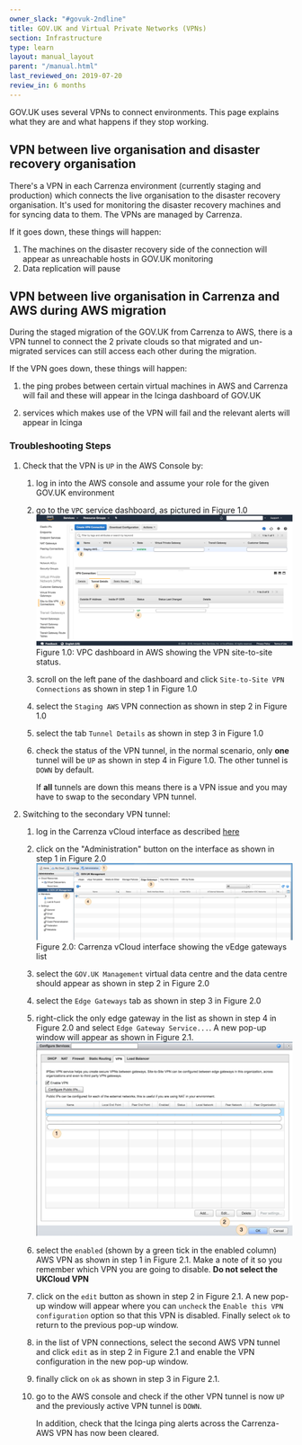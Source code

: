 ```yaml
---
owner_slack: "#govuk-2ndline"
title: GOV.UK and Virtual Private Networks (VPNs)
section: Infrastructure
type: learn
layout: manual_layout
parent: "/manual.html"
last_reviewed_on: 2019-07-20
review_in: 6 months
---
```


GOV.UK uses several VPNs to connect environments. This page explains what they
are and what happens if they stop working.

## VPN between live organisation and disaster recovery organisation

There's a VPN in each Carrenza environment (currently staging and production)
which connects the live organisation to the disaster recovery organisation.
It's used for monitoring the disaster recovery machines and for syncing data to
them. The VPNs are managed by Carrenza.

If it goes down, these things will happen:

1. The machines on the disaster recovery side of the connection will appear as
   unreachable hosts in GOV.UK monitoring
2. Data replication will pause

## VPN between live organisation in Carrenza and AWS during AWS migration

During the staged migration of the GOV.UK from Carrenza to AWS, there is a VPN
tunnel to connect the 2 private clouds so that migrated and un-migrated
services can still access each other during the migration.

If the VPN goes down, these things will happen:

1. the ping probes between certain virtual machines in AWS and Carrenza will
   fail and these will appear in the Icinga dashboard of GOV.UK

2. services which makes use of the VPN will fail and the relevant
   alerts will appear in Icinga

### Troubleshooting Steps

1. Check that the VPN is `UP` in the AWS Console by:

    1. log in into the AWS console and assume your role for the given GOV.UK
       environment

    2. go to the `VPC` service dashboard, as pictured in Figure 1.0
       ![Figure 1.0](images/aws_carrenza_vpn_aws_console.jpg)
       Figure 1.0: VPC dashboard in AWS showing the VPN site-to-site status.

    2. scroll on the left pane of the dashboard and click
       `Site-to-Site VPN Connections` as shown in step 1 in Figure 1.0

    3. select the `Staging AWS` VPN connection as shown in step 2 in Figure 1.0

    4. select the tab `Tunnel Details` as shown in step 3 in Figure 1.0

    5. check the status of the VPN tunnel, in the normal scenario, only **one**
       tunnel will be `UP` as shown in step 4 in Figure 1.0. The other tunnel is
       `DOWN` by default.

       If **all** tunnels are down this means there is a VPN issue and you may
       have to swap to the secondary VPN tunnel.

2. Switching to the secondary VPN tunnel:

   1. log in the Carrenza vCloud interface as described
      [here](connect-to-vcloud-director.html)

   2. click on the "Administration" button on the interface as shown in step 1
      in Figure 2.0
      ![Figure 2.0](images/carrenza_vcloud_mgmt_console.jpg)
      Figure 2.0: Carrenza vCloud interface showing the vEdge gateways list

   3. select the `GOV.UK Management` virtual data centre and the data
      centre should appear as shown in step 2 in Figure 2.0

   4. select the `Edge Gateways` tab as shown in step 3 in Figure 2.0

   5. right-click the only edge gateway in the list as shown in step 4 in Figure
      2.0 and select `Edge Gateway Service...`. A new pop-up window will appear
      as shown in Figure 2.1.
      ![Figure 2.1](images/carrenza_vpn_configuration.jpg)

   6. select the `enabled` (shown by a green tick in the enabled column) AWS VPN
      as shown in step 1 in Figure 2.1. Make a note of it so you remember which
      VPN you are going to disable.
      **Do not select the UKCloud VPN**

   7. click on the `edit` button as shown in step 2 in Figure 2.1. A new pop-up
      window will appear where you can `uncheck` the
      `Enable this VPN configuration` option so that this VPN is disabled. Finally
      select `ok` to return to the previous pop-up window.

   8. in the list of VPN connections, select the second AWS VPN tunnel and click
      `edit` as in step 2 in Figure 2.1 and enable the VPN configuration in the
      new pop-up window.

   9. finally click on `ok` as shown in step 3 in Figure 2.1.

   10. go to the AWS console and check if the other VPN tunnel is now `UP` and
       the previously active VPN tunnel is `DOWN`.

       In addition, check that the Icinga ping alerts across the Carrenza-AWS VPN
       has now been cleared.
